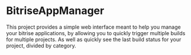 # BitriseAppManager

This project provides a simple web interface meant to help you manage your bitrise applications, by allowing you to quickly trigger multiple builds for multiple projects.
As well as quickly see the last build status for your project, divided by category.
